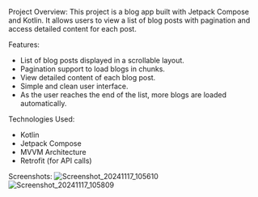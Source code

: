 Project Overview:
This project is a blog app built with Jetpack Compose and Kotlin. It allows users to view a list of blog posts with pagination and access detailed content for each post.

Features:
- List of blog posts displayed in a scrollable layout.
- Pagination support to load blogs in chunks.
- View detailed content of each blog post.
- Simple and clean user interface.
- As the user reaches the end of the list, more blogs are loaded automatically.

Technologies Used:
- Kotlin
- Jetpack Compose
- MVVM Architecture
- Retrofit (for API calls)

Screenshots:
![Screenshot_20241117_105610](https://github.com/user-attachments/assets/64543963-3990-497e-b177-17461d402627)
![Screenshot_20241117_105809](https://github.com/user-attachments/assets/3a6bfb63-953a-4d02-b86c-77b97fc3d3b3)
